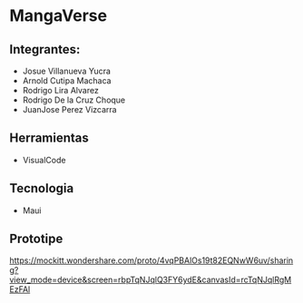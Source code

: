 # MangaVerse
## Integrantes:
- Josue Villanueva Yucra
- Arnold Cutipa Machaca
- Rodrigo Lira Alvarez
- Rodrigo De la Cruz Choque
- JuanJose Perez Vizcarra
## Herramientas
- VisualCode
## Tecnologia
- Maui
## Prototipe
https://mockitt.wondershare.com/proto/4vqPBAlOs19t82EQNwW6uv/sharing?view_mode=device&screen=rbpTqNJqlQ3FY6ydE&canvasId=rcTqNJqlRgMEzFAl

